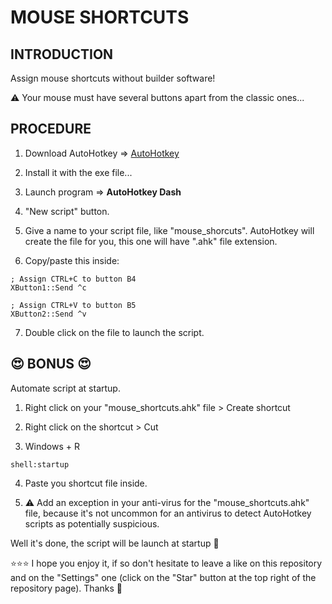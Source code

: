 # MOUSE SHORTCUTS

## INTRODUCTION
Assign mouse shortcuts without builder software!  

⚠️ Your mouse must have several buttons apart from the classic ones...

## PROCEDURE
1. Download AutoHotkey => [AutoHotkey](https://www.autohotkey.com/)

2. Install it with the exe file...  

3. Launch program => **AutoHotkey Dash**  

4. "New script" button.  

5. Give a name to your script file, like "mouse_shorcuts". AutoHotkey will create the file for you, this one will have ".ahk" file extension.  

6. Copy/paste this inside:
```shell
; Assign CTRL+C to button B4
XButton1::Send ^c

; Assign CTRL+V to button B5
XButton2::Send ^v
```
7. Double click on the file to launch the script.  

## 😍 BONUS 😍
Automate script at startup.  

1. Right click on your "mouse_shortcuts.ahk" file > Create shortcut  

2. Right click on the shortcut > Cut  

3. Windows + R
```shell
shell:startup
```
4. Paste you shortcut file inside.  

5. ⚠️ Add an exception in your anti-virus for the "mouse_shortcuts.ahk" file, because it's not uncommon for an antivirus to detect AutoHotkey scripts as potentially suspicious.

Well it's done, the script will be launch at startup 🤙

⭐⭐⭐ I hope you enjoy it, if so don't hesitate to leave a like on this repository and on the "Settings" one (click on the "Star" button at the top right of the repository page). Thanks 🤗
